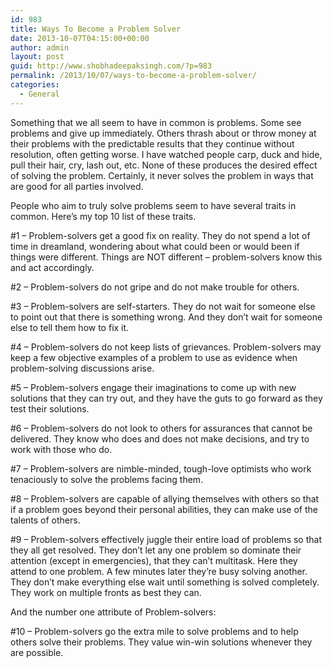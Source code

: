 ```yaml
---
id: 983
title: Ways To Become a Problem Solver
date: 2013-10-07T04:15:00+00:00
author: admin
layout: post
guid: http://www.shobhadeepaksingh.com/?p=983
permalink: /2013/10/07/ways-to-become-a-problem-solver/
categories:
  - General
---
```

Something that we all seem to have in common is problems. Some see problems and give up immediately. Others thrash about or throw money at their problems with the predictable results that they continue without resolution, often getting worse. I have watched people carp, duck and hide, pull their hair, cry, lash out, etc. None of these produces the desired effect of solving the problem. Certainly, it never solves the problem in ways that are good for all parties involved.

People who aim to truly solve problems seem to have several traits in common. Here&#8217;s my top 10 list of these traits.

#1 &#8211; Problem-solvers get a good fix on reality. They do not spend a lot of time in dreamland, wondering about what could been or would been if things were different. Things are NOT different &#8211; problem-solvers know this and act accordingly.

#2 &#8211; Problem-solvers do not gripe and do not make trouble for others.

#3 &#8211; Problem-solvers are self-starters. They do not wait for someone else to point out that there is something wrong. And they don&#8217;t wait for someone else to tell them how to fix it.

#4 &#8211; Problem-solvers do not keep lists of grievances. Problem-solvers may keep a few objective examples of a problem to use as evidence when problem-solving discussions arise.

#5 &#8211; Problem-solvers engage their imaginations to come up with new solutions that they can try out, and they have the guts to go forward as they test their solutions.

#6 &#8211; Problem-solvers do not look to others for assurances that cannot be delivered. They know who does and does not make decisions, and try to work with those who do.

#7 &#8211; Problem-solvers are nimble-minded, tough-love optimists who work tenaciously to solve the problems facing them.

#8 &#8211; Problem-solvers are capable of allying themselves with others so that if a problem goes beyond their personal abilities, they can make use of the talents of others.

#9 &#8211; Problem-solvers effectively juggle their entire load of problems so that they all get resolved. They don&#8217;t let any one problem so dominate their attention (except in emergencies), that they can&#8217;t multitask. Here they attend to one problem. A few minutes later they&#8217;re busy solving another. They don&#8217;t make everything else wait until something is solved completely. They work on multiple fronts as best they can.

And the number one attribute of Problem-solvers:

#10 &#8211; Problem-solvers go the extra mile to solve problems and to help others solve their problems. They value win-win solutions whenever they are possible.
